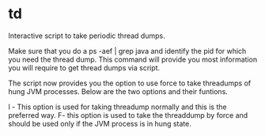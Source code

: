 # td
Interactive script to take periodic thread dumps.

Make sure that you do a ps -aef | grep java and identify the pid for which you need the thread dump. 
This command will provide you most information you will require to get thread dumps via script.

The script now provides you the option to use force to take threadumps of hung JVM processes.
Below are the two options and their funtions.

l - This option is used for taking threadump normally and this is the preferred way.
F- this option is used to take the threaddump by force and should be used only if the JVM process is in hung state.
